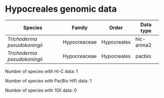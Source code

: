 # Hypocreales genomic data

| Species | Family | Order | Data type |
| -- | --- | --- | --- |
| *Trichoderma pseudokoningii* | Hypocreaceae | Hypocreales | hic-arima2 |
| *Trichoderma pseudokoningii* | Hypocreaceae | Hypocreales | pacbio |

Number of species with Hi-C data: 1

Number of species with PacBio HiFi data: 1

Number of species with 10X data: 0
